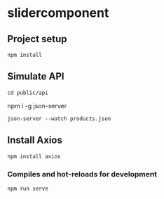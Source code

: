 # slidercomponent

## Project setup

```
npm install
```

## Simulate API

```
cd public/api
```

npm i -g json-server

```
json-server --watch products.json
```

## Install Axios

```
npm install axios
```

### Compiles and hot-reloads for development

```
npm run serve
```
